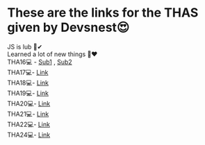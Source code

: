 # These are the links for the THAS given by Devsnest😍
JS is lub 👀✔ <br>
Learned a lot of new things 🤩❤
<br>
THA16💻 - <a target="_blank" href=" https://tha16-card-devsnest.netlify.app">Sub1</a> ,
 <a target="_blank" href="https://tha16-card-devsnest.netlify.app">Sub2</a> <br>
THA17💻- <a target="_blank" href="https://tha17-devsnest.netlify.app">Link</a> <br>
THA18💻- <a target="_blank" href="https://tha18-devsnest.netlify.app">Link</a> <br>
THA19💻- <a target="_blank" href="https://tha19-devsnest.netlify.app">Link</a> <br>
THA20💻- <a target="_blank" href="https://tha20-devsnest.netlify.app">Link</a> <br>
THA21💻- <a target="_blank" href="https://tha21-devsnest.netlify.app">Link</a> <br>
THA22💻- <a target="_blank" href="https://tha22-devsnest.netlify.app">Link</a> <br>
THA24💻- <a target="_blank" href="https://tha24-devsnest.netlify.app">Link</a> <br>
